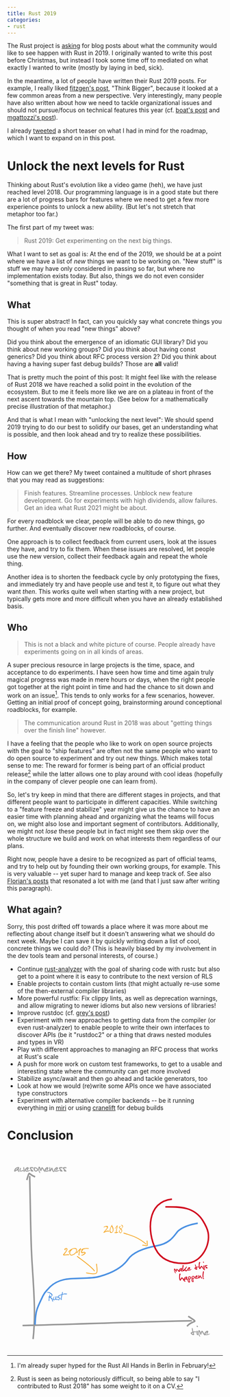 ```yaml
---
title: Rust 2019
categories:
- rust
---
```


The Rust project is [asking] for blog posts
about what the community would like to see happen with Rust in 2019.
I originally wanted to write this post before Christmas,
but instead I took some time off
to mediated on what exactly I wanted to write
(mostly by laying in bed, sick).

In the meantime,
a lot of people have written their Rust 2019 posts.
For example, I really liked [fitzgen's post],
"Think Bigger",
because it looked at a few common areas from a new perspective.
Very interestingly,
many people have also written about
how we need to tackle organizational issues
and should not pursue/focus on technical features this year
(cf. [boat's post] and [mgattozzi's post]).

I already [tweeted] a short teaser
on what I had in mind for the roadmap,
which I want to expand on in this post.

# Unlock the next levels for Rust

Thinking about Rust's evolution like a video game (heh),
we have just reached level 2018.
Our programming language is in a good state
but there are a lot of progress bars for features
where we need to get a few more experience points
to unlock a new ability.
(But let's not stretch that metaphor too far.)

The first part of my tweet was:

> Rust 2019: Get experimenting on the next big things. 

What I want to set as goal is:
At the end of the 2019,
we should be at a point where we have
a list of _new_ things we want to be working on.
"New stuff" is
stuff we may have only considered in passing so far,
but where no implementation exists today.
But also,
things we do not even consider
"something that is great in Rust"
today.

## What

This is super abstract!
In fact,
can you quickly say what concrete things you thought of
when you read "new things" above?

Did you think about the emergence of an idiomatic GUI library?
Did you think about new working groups?
Did you think about having const generics?
Did you think about RFC process version 2?
Did you think about having a having super fast debug builds?
Those are **all** valid!

That is pretty much the point of this post:
It might feel like with the release of Rust 2018
we have reached a solid point in the evolution of the ecosystem.
But to me it feels more like we are on a plateau
in front of the next ascent towards the mountain top.
(See below for a mathematically precise illustration of that metaphor.)

And that is what I mean with "unlocking the next level":
We should spend 2019 trying to do our best to
solidify our bases,
get an understanding what is possible,
and then look ahead and try to realize these possibilities.

## How

How can we get there?
My tweet contained a multitude of short phrases
that you may read as suggestions:

> Finish features. Streamline processes. Unblock new feature development. Go for experiments with high dividends, allow failures. Get an idea what Rust 2021 might be about.

For every roadblock we clear,
people will be able to do new things,
go further.
And eventually discover new roadblocks, of course.

One approach is to collect feedback from current users,
look at the issues they have,
and try to fix them.
When these issues are resolved,
let people use the new version,
collect their feedback again and repeat the whole thing.

Another idea is to shorten the feedback cycle
by only prototyping the fixes,
and immediately try and have people use and test it,
to figure out what they want *then*.
This works quite well when starting with a new project,
but typically gets more and more difficult when you have an already established basis.

## Who

> This is not a black and white picture of course. People already have experiments going on in all kinds of areas.

A super precious resource in large projects
is the time, space, and acceptance to do experiments.
I have seen how time and time again
truly magical progress was made in mere hours or days,
when the right people got together at the right point in time
and had the chance to sit down and work on an issue[^2].
This tends to only works for a few scenarios, however.
Getting an initial proof of concept going,
brainstorming around conceptional roadblocks,
for example.

[^2]: I'm already super hyped for the Rust All Hands in Berlin in February!

> The communication around Rust in 2018 was about "getting things over the finish line" however.

I have a feeling that
the people who like to work on open source projects
with the goal to "ship features"
are often not the same people
who want to do open source to experiment
and try out new things.
Which makes total sense to me:
The reward for former is being part of an official product release[^1]
while the latter allows one to play around with cool ideas
(hopefully in the company of clever people one can learn from).

[^1]: Rust is seen as being notoriously difficult, so being able to say "I contributed to Rust 2018" has some weight to it on a CV.

So,
let's try keep in mind that there are different stages in projects,
and that different people want to participate in different capacities.
While switching to a "feature freeze and stabilize" year
might give us the chance to have an easier time with planning ahead
and organizing what the teams will focus on,
we might also lose and important segment of contributors.
Additionally,
we might not *lose* these people
but in fact might see them skip over the whole structure we build
and work on what interests them regardless of our plans.

Right now,
people have a desire to be recognized as part of official teams,
and try to help out by founding their own working groups,
for example.
This is very valuable
-- yet super hard to manage and keep track of.
See also [Florian's posts]
that resonated a lot with me
(and that I just saw after writing this paragraph).

## What again?

Sorry, this post drifted off towards a place
where it was more about me reflecting about change itself
but it doesn't answering what we should do next week.
Maybe I can save it by quickly writing down a list
of cool, concrete things we could do?
(This is heavily biased
by my involvement in the dev tools team
and personal interests,
of course.)

- Continue [rust-analyzer]
  with the goal of sharing code with rustc
  but also get to a point where it is easy to contribute to the next version of RLS
- Enable projects to contain custom lints
  (that might actually re-use some of the then-external compiler libraries)
- More powerful rustfix:
  Fix clippy lints, as well as deprecation warnings,
  and allow migrating to newer idioms but also new versions of libraries!
- Improve rustdoc (cf. [grey's post])
- Experiment with new approaches to getting data from the compiler
  (or even rust-analyzer)
  to enable people to write their own interfaces to discover APIs
  (be it "rustdoc2" or a thing that draws nested modules and types in VR)
- Play with different approaches to managing an RFC process
  that works at Rust's scale
- A push for more work on custom test frameworks,
  to get to a usable and interesting state
  where the community can get more involved
- Stabilize async/await and then go ahead and tackle generators, too
- Look at how we would (re)write some APIs once we have associated type constructors
- Experiment with alternative compiler backends --
  be it running everything in [miri] or using [cranelift] for debug builds


[asking]: https://blog.rust-lang.org/2018/12/06/call-for-rust-2019-roadmap-blogposts.html
[tweeted]: https://twitter.com/killercup/status/1072440660416962561
[fitzgen's post]: http://fitzgeraldnick.com/2018/12/11/rust-2019-think-bigger.html
[boat's post]: https://boats.gitlab.io/blog/post/rust-2019/
[mgattozzi's post]: https://mgattozzi.com/rust-in-2019-the-next-year-and-edition/
[rust-analyzer]: https://github.com/rust-analyzer/rust-analyzer
[cranelift]: https://github.com/CraneStation/cranelift
[miri]: https://github.com/solson/miri
[grey's post]: https://quietmisdreavus.net/code/2018/12/07/rust-in-the-new-age/
[Florian's posts]: https://yakshav.es/rust-2019/

# Conclusion

<svg viewBox="0 0 573 526" version="1.1" xmlns="http://www.w3.org/2000/svg" xmlns:xlink="http://www.w3.org/1999/xlink">
    <title>Rust 2019 plan</title>
    <g id="Rust-2019-plan" stroke="none" stroke-width="1" fill="none" fill-rule="evenodd">
        <g id="axis" transform="translate(18.000000, 12.000000)">
            <path d="M41.8671875,54.7382812 C43.2851563,117.71875 43.8103637,180.725652 46.1210938,243.679688 C49.098025,324.783856 59.9584896,405.330937 50.8359375,486.339844" id="Path" stroke="#979797" stroke-width="4"></path>
            <path d="M22.8007812,450.5625 C173.035168,447.018805 322.368951,440.701097 472.675781,437.980469" id="Path-2" stroke="#979797" stroke-width="4"></path>
            <path d="M34.09375,65.34375 C42.7379016,36.7196453 37.1437059,51.1709253 56.28125,56.8320312" id="Path-3" stroke="#979797" stroke-width="4"></path>
            <path d="M463.058594,425.9375 C495.559515,446.429789 475.417515,433.874554 459.878906,452.472656" id="Path-4" stroke="#979797" stroke-width="4"></path>
            <path d="M12.3242188,30.859375 L13.8007812,31.421875 C13.8789066,32.7812568 13.496098,34.5859262 12.6523438,36.8359375 L12.4414062,38.453125 C12.4726564,40.0000077 13.1601495,41.3515567 14.5039062,42.5078125 L14.6210938,43.703125 C14.0585909,43.7812504 13.597658,43.8203125 13.2382812,43.8203125 C12.2851515,43.8203125 11.1523503,42.867197 9.83984375,40.9609375 L9.46484375,39.25 L9.37109375,38.6640625 L9.18359375,38.6875 C6.16795367,41.5000141 3.89453891,42.960937 2.36328125,43.0703125 C1.45702672,42.960937 0.886719922,42.6640649 0.65234375,42.1796875 L0.48828125,41.078125 C1.50391133,34.468717 5.44918437,31.062501 12.3242188,30.859375 Z M3.55859375,39.953125 L4.66015625,39.1328125 C8.20704898,36.3671737 10.2148414,34.3515688 10.6835938,33.0859375 L10.4960938,33.0859375 C6.44919852,34.4765695 4.13672164,36.7656091 3.55859375,39.953125 Z M26.4804688,30.9765625 L27.1367188,31.9140625 L26.9023438,32.6640625 L28.8476562,41.640625 C28.8164061,42.4531291 28.3867229,43.1328098 27.5585938,43.6796875 L27.3476562,43.6796875 L25.8242188,42.625 C25.4023416,42.218748 25.1914062,41.9531256 25.1914062,41.828125 L24.9570312,41.828125 L24.6757812,41.6171875 L24.3710938,41.3828125 L23.0351562,41.828125 L20.5507812,42.3671875 L22.6132812,41.640625 L18.7460938,42.765625 L17.8789062,42.390625 L17.2226562,42.578125 C17.2226562,42.8281262 17.4414041,42.953125 17.8789062,42.953125 L17.8789062,43.3046875 L17.6679688,43.3046875 C15.7929594,42.4453082 14.8554688,41.4531306 14.8554688,40.328125 C14.5742173,40.328125 14.4335938,39.9531288 14.4335938,39.203125 C14.4648439,38.0156191 15.2538985,36.0234515 16.8007812,33.2265625 L17.0117188,33.0390625 L17.4570312,33.0390625 C18.1601598,33.3515641 18.5117188,33.8437466 18.5117188,34.515625 L18.5117188,34.703125 L18.0898438,35.265625 L18.0898438,35.453125 L18.3007812,36.765625 C17.3007763,37.2656275 16.8007812,38.01562 16.8007812,39.015625 L16.8007812,39.953125 C17.160158,40.5781281 17.7539021,40.8281256 18.5820312,40.703125 L19.5898438,40.515625 L23.0351562,39.296875 C23.7226597,38.9687484 24.2929665,39.1015595 24.7460938,39.6953125 L26.0585938,40.5625 L26.3632812,40.890625 L25.4023438,37.28125 C24.9804666,35.4999911 24.7695312,33.7109465 24.7695312,31.9140625 C25.128908,31.2890594 25.6992148,30.9765625 26.4804688,30.9765625 Z M35.9492188,31.3984375 L36.9101562,31.3984375 C37.8320359,31.3984375 38.5507787,31.8749952 39.0664062,32.828125 L39.0664062,34.046875 C39.0664062,34.7656286 38.3476634,36.1874894 36.9101562,38.3125 C36.9101562,39.2656298 36.6679712,39.7421875 36.1835938,39.7421875 L35.4570312,39.7421875 L34.0273438,38.5234375 L34.0273438,38.3125 C34.0273438,37.7656223 34.7460866,36.3437615 36.1835938,34.046875 L36.1835938,33.8359375 C33.4648302,35.7578221 32.1054688,37.5937413 32.1054688,39.34375 L32.1054688,39.53125 C32.1054688,40.2656287 32.425778,40.7421864 33.0664062,40.9609375 L34.0273438,40.9609375 C35.074224,40.9609375 38.1991927,40.2812568 43.4023438,38.921875 L43.8710938,38.921875 L43.8710938,39.34375 C41.5429571,41.3125098 38.5820492,42.5312477 34.9882812,43 L33.3007812,43 C30.5820177,42.7187486 29.2226562,41.5625102 29.2226562,39.53125 L29.2226562,38.734375 C29.2226562,36.4687387 31.0663878,34.0937624 34.7539062,31.609375 L35.9492188,31.3984375 Z M46.9179688,31.3046875 L48.9335938,31.3046875 C50.6836025,31.3046875 51.5585938,32.1874912 51.5585938,33.953125 L50.7617188,34.1875 L48.5351562,33.7421875 L48.3242188,33.953125 L48.1367188,33.953125 L47.9257812,33.7421875 L47.7148438,33.7421875 L47.1289062,33.953125 L46.9179688,33.7421875 L46.9179688,33.953125 L46.7070312,33.7421875 L46.5195312,33.7421875 L44.9023438,34.609375 C44.9648441,35.1562527 46.7148266,36.8515483 50.1523438,39.6953125 C50.9492227,40.6640673 51.3476562,41.4765592 51.3476562,42.1328125 L50.3398438,43 C46.1679479,43 44.0820312,42.0468845 44.0820312,40.140625 L44.0820312,39.90625 L45.0898438,38.59375 C42.949208,36.4374892 41.8085945,34.6718819 41.6679688,33.296875 C42.2617217,31.9687434 44.0117042,31.3046875 46.9179688,31.3046875 Z M46.6835938,39.765625 L46.9414062,40.1171875 L47.3164062,40.3046875 L47.9023438,40.5625 L46.6367188,39.5546875 L46.6835938,39.765625 Z M56.1523438,31.4921875 C61.6367462,32.8046941 64.3789062,35.4452927 64.3789062,39.4140625 C62.0507696,41.8046995 60.0351648,43 58.3320312,43 C56.0507698,43 54.2773501,41.5468895 53.0117188,38.640625 C52.5742166,38.640625 52.2539073,37.4531369 52.0507812,35.078125 C52.0507812,32.687488 53.4179551,31.4921875 56.1523438,31.4921875 Z M56.7148438,34.1640625 C55.5429629,34.070312 54.9570312,34.4374959 54.9570312,35.265625 L56.0117188,38.4765625 L54.8867188,36.6015625 C55.8398485,38.9921995 56.9179627,40.4140602 58.1210938,40.8671875 C60.4648555,39.9296828 61.6367188,39.0234419 61.6367188,38.1484375 C61.3554673,36.1328024 59.7148588,34.8046907 56.7148438,34.1640625 Z M66.4414062,29.6875 C68.5507918,29.6875 70.1523383,31.9140402 71.2460938,36.3671875 L71.6679688,36.3671875 C72.4492227,33.070296 73.5585866,31.421875 74.9960938,31.421875 C76.4336009,31.7187515 78.175771,34.1093526 80.2226562,38.59375 C80.7226587,39.390629 81.7617109,40.4609308 83.3398438,41.8046875 L83.3398438,42.0390625 C83.3398438,42.9140669 83.0585966,43.4843737 82.4960938,43.75 C81.4179634,43.75 79.7539175,42.1172038 77.5039062,38.8515625 C76.6289019,36.7265519 75.8632845,35.4062526 75.2070312,34.890625 C74.7070288,35.3281272 73.7382884,37.6327916 72.3007812,41.8046875 L72.0898438,42.0390625 L71.4570312,42.0390625 C70.613277,41.7578111 69.4257889,38.9609641 67.8945312,33.6484375 L67.7070312,33.4140625 L67.4960938,33.4140625 L67.0742188,35.3828125 L67.0742188,36.3671875 C67.0742188,39.1640765 67.9726473,42.4452937 69.7695312,46.2109375 L69.7695312,46.984375 L69.3710938,46.984375 C67.011707,46.1562459 65.4804723,42.3672213 64.7773438,35.6171875 L64.7773438,34.6328125 C64.7773438,32.2734257 65.3320257,30.6250047 66.4414062,29.6875 Z M94.0314519,39.3445015 C94.020367,39.1707571 94.0111851,38.9908191 94.0039062,38.8046875 L94.0039062,31.796875 L94.6132812,31.09375 L95.4101562,31.09375 C96.2226603,31.7656284 96.6289062,32.4687463 96.6289062,33.203125 L96.4179688,34.140625 L96.6289062,38.3359375 L96.8398438,38.3359375 C98.4179766,34.6015438 99.832025,32.734375 101.082031,32.734375 C102.066411,32.734375 103.003902,34.9140407 103.894531,39.2734375 C104.519534,40.6796945 105.261714,41.3828125 106.121094,41.3828125 L106.941406,41.1484375 L107.738281,41.8515625 L107.738281,42.7890625 C107.738281,43.3203152 106.996101,43.7031238 105.511719,43.9375 L104.714844,43.9375 C103.746089,43.4374975 102.871098,42.5078193 102.089844,41.1484375 C101.621091,40.257808 101.144534,38.7031361 100.660156,36.484375 C100.45703,36.484375 99.9882849,37.335929 99.2539062,39.0390625 C97.6445232,41.6797007 96.4335978,43 95.6210938,43 C94.9090949,43 94.429206,42.2446129 94.1814208,40.7338221 C92.217486,41.8983836 89.9083264,42.6537713 87.2539062,43 L85.5664062,43 C82.8476427,42.7187486 81.4882812,41.5625102 81.4882812,39.53125 L81.4882812,38.734375 C81.4882812,36.4687387 83.3320128,34.0937624 87.0195312,31.609375 L88.2148438,31.3984375 L89.1757812,31.3984375 C90.0976609,31.3984375 90.8164037,31.8749952 91.3320312,32.828125 L91.3320312,34.046875 C91.3320312,34.7656286 90.6132884,36.1874894 89.1757812,38.3125 C89.1757812,39.2656298 88.9335962,39.7421875 88.4492188,39.7421875 L87.7226562,39.7421875 L86.2929688,38.5234375 L86.2929688,38.3125 C86.2929688,37.7656223 87.0117116,36.3437615 88.4492188,34.046875 L88.4492188,33.8359375 C85.7304552,35.7578221 84.3710938,37.5937413 84.3710938,39.34375 L84.3710938,39.53125 C84.3710938,40.2656287 84.691403,40.7421864 85.3320312,40.9609375 L86.2929688,40.9609375 C87.225066,40.9609375 89.8045383,40.4221303 94.0314519,39.3445015 Z M113.738281,31.3984375 L114.699219,31.3984375 C115.621098,31.3984375 116.339841,31.8749952 116.855469,32.828125 L116.855469,34.046875 C116.855469,34.7656286 116.136726,36.1874894 114.699219,38.3125 C114.699219,39.2656298 114.457034,39.7421875 113.972656,39.7421875 L113.246094,39.7421875 L111.816406,38.5234375 L111.816406,38.3125 C111.816406,37.7656223 112.535149,36.3437615 113.972656,34.046875 L113.972656,33.8359375 C111.253893,35.7578221 109.894531,37.5937413 109.894531,39.34375 L109.894531,39.53125 C109.894531,40.2656287 110.214841,40.7421864 110.855469,40.9609375 L111.816406,40.9609375 C112.863286,40.9609375 115.988255,40.2812568 121.191406,38.921875 L121.660156,38.921875 L121.660156,39.34375 C119.33202,41.3125098 116.371112,42.5312477 112.777344,43 L111.089844,43 C108.37108,42.7187486 107.011719,41.5625102 107.011719,39.53125 L107.011719,38.734375 C107.011719,36.4687387 108.85545,34.0937624 112.542969,31.609375 L113.738281,31.3984375 Z M124.707031,31.3046875 L126.722656,31.3046875 C128.472665,31.3046875 129.347656,32.1874912 129.347656,33.953125 L128.550781,34.1875 L126.324219,33.7421875 L126.113281,33.953125 L125.925781,33.953125 L125.714844,33.7421875 L125.503906,33.7421875 L124.917969,33.953125 L124.707031,33.7421875 L124.707031,33.953125 L124.496094,33.7421875 L124.308594,33.7421875 L122.691406,34.609375 C122.753907,35.1562527 124.503889,36.8515483 127.941406,39.6953125 C128.738285,40.6640673 129.136719,41.4765592 129.136719,42.1328125 L128.128906,43 C123.95701,43 121.871094,42.0468845 121.871094,40.140625 L121.871094,39.90625 L122.878906,38.59375 C120.738271,36.4374892 119.597657,34.6718819 119.457031,33.296875 C120.050784,31.9687434 121.800767,31.3046875 124.707031,31.3046875 Z M124.472656,39.765625 L124.730469,40.1171875 L125.105469,40.3046875 L125.691406,40.5625 L124.425781,39.5546875 L124.472656,39.765625 Z M135.019531,31.3046875 L137.035156,31.3046875 C138.785165,31.3046875 139.660156,32.1874912 139.660156,33.953125 L138.863281,34.1875 L136.636719,33.7421875 L136.425781,33.953125 L136.238281,33.953125 L136.027344,33.7421875 L135.816406,33.7421875 L135.230469,33.953125 L135.019531,33.7421875 L135.019531,33.953125 L134.808594,33.7421875 L134.621094,33.7421875 L133.003906,34.609375 C133.066407,35.1562527 134.816389,36.8515483 138.253906,39.6953125 C139.050785,40.6640673 139.449219,41.4765592 139.449219,42.1328125 L138.441406,43 C134.26951,43 132.183594,42.0468845 132.183594,40.140625 L132.183594,39.90625 L133.191406,38.59375 C131.050771,36.4374892 129.910157,34.6718819 129.769531,33.296875 C130.363284,31.9687434 132.113267,31.3046875 135.019531,31.3046875 Z M134.785156,39.765625 L135.042969,40.1171875 L135.417969,40.3046875 L136.003906,40.5625 L134.738281,39.5546875 L134.785156,39.765625 Z" id="awesomeness-copy" fill="#9B9B9B"></path>
            <path d="M473.21875,457.039062 L474.109375,457.039062 C474.671878,457.039062 475.374996,459.828097 476.21875,465.40625 L476.570312,466.390625 L479.382812,466.132812 C483.382833,466.132812 485.382812,466.624995 485.382812,467.609375 L485.03125,468.101562 L484.84375,467.867188 L483.976562,468.359375 L483.789062,468.101562 L483.625,468.101562 L482.921875,468.359375 L482.921875,468.101562 L482.734375,468.359375 L482.21875,468.359375 L482.21875,468.101562 L477.273438,468.59375 C478.335943,471.484389 478.867188,473.460932 478.867188,474.523438 C478.38281,475.351567 477.789066,475.843749 477.085938,476 C475.304679,476 473.132825,474.851574 470.570312,472.554688 C469.945309,471.726558 469.59375,471.070315 469.515625,470.585938 C469.515625,469.367181 471.101547,468.132819 474.273438,466.882812 L474.273438,466.390625 C473.335933,462.828107 472.867188,460.281258 472.867188,458.75 L472.867188,457.53125 L473.21875,457.039062 Z M472.679688,471.3125 L472.679688,471.570312 C474.148445,472.554692 475.210934,473.046875 475.867188,473.046875 L476.21875,473.046875 C475.624997,470.578113 475.156252,469.34375 474.8125,469.34375 L474.460938,469.34375 L473.382812,469.835938 C473.382812,470.33594 473.14844,470.828123 472.679688,471.3125 Z M486.085938,451.132812 L486.929688,451.132812 C488.210944,451.132812 488.851562,451.796868 488.851562,453.125 L488.851562,453.96875 C488.664062,454.531253 488.10938,454.8125 487.1875,454.8125 C486.593747,454.8125 485.953128,454.156257 485.265625,452.84375 C485.453126,451.703119 485.726561,451.132812 486.085938,451.132812 Z M486.0625,464.375 L487.257812,464.375 C487.632814,464.484376 488.023435,465.148431 488.429688,466.367188 L488.195312,470.328125 C488.195312,471.640632 488.67187,473.062492 489.625,474.59375 L489.625,475.15625 L488.921875,476 L488.195312,476 C486.304678,476 485.359375,474.109394 485.359375,470.328125 L485.359375,468.054688 C485.359375,465.60155 485.593748,464.375 486.0625,464.375 Z M506.453244,473.155152 C506.421915,472.957268 506.40625,472.749301 506.40625,472.53125 L506.40625,471.734375 C506.40625,469.468739 508.249982,467.093762 511.9375,464.609375 L513.132812,464.398438 L514.09375,464.398438 C515.01563,464.398438 515.734372,464.874995 516.25,465.828125 L516.25,467.046875 C516.25,467.765629 515.531257,469.187489 514.09375,471.3125 C514.09375,472.26563 513.851565,472.742188 513.367188,472.742188 L512.640625,472.742188 L511.210938,471.523438 L511.210938,471.3125 C511.210938,470.765622 511.92968,469.343761 513.367188,467.046875 L513.367188,466.835938 C510.648424,468.757822 509.289062,470.593741 509.289062,472.34375 L509.289062,472.53125 C509.289062,473.265629 509.609372,473.742186 510.25,473.960938 L511.210938,473.960938 C512.257818,473.960938 515.382786,473.281257 520.585938,471.921875 L521.054688,471.921875 L521.054688,472.34375 C518.726551,474.31251 515.765643,475.531248 512.171875,476 L510.484375,476 C509.58685,475.907153 508.837474,475.718948 508.236245,475.435386 C508.160691,476.088641 507.886632,476.526842 507.414062,476.75 C506.335932,476.75 504.671886,475.117204 502.421875,471.851562 C501.546871,469.726552 500.781253,468.406253 500.125,467.890625 C499.624998,468.328127 498.656257,470.632792 497.21875,474.804688 L497.007812,475.039062 L496.375,475.039062 C495.531246,474.757811 494.343758,471.960964 492.8125,466.648438 L492.625,466.414062 L492.414062,466.414062 L491.992188,468.382812 L491.992188,469.367188 C491.992188,472.164076 492.890616,475.445294 494.6875,479.210938 L494.6875,479.984375 L494.289062,479.984375 C491.929676,479.156246 490.398441,475.367221 489.695312,468.617188 L489.695312,467.632812 C489.695312,465.273426 490.249994,463.625005 491.359375,462.6875 C493.468761,462.6875 495.070307,464.91404 496.164062,469.367188 L496.585938,469.367188 C497.367191,466.070296 498.476555,464.421875 499.914062,464.421875 C501.35157,464.718751 503.09374,467.109353 505.140625,471.59375 C505.415386,472.03165 505.852924,472.552115 506.453244,473.155152 Z" id="time-copy" fill="#9B9B9B"></path>
        </g>
        <path d="M73.9960938,460.25 C74.6953557,446.603233 74.7966088,433.534899 79.15625,420.15625 C83.1705988,407.837217 89.3976542,396.351214 94.7304687,384.542969 C99.5105476,373.958625 103.119191,372.106976 110.847656,363.378906 C145.112441,324.682292 202.208875,344.669643 245.601562,332.621094 C278.286038,323.54582 306.261719,308.617188 321.03125,287.449219 C335.800781,266.28125 370.467478,256.232568 397.820312,251.289062 C438.324219,243.96875 445.866506,218.94565 455.582031,211.019531 C470.061815,199.206635 489.100233,194.448654 506.492188,191.453125" id="graph" stroke="#4A90E2" stroke-width="4"></path>
        <g id="2015" transform="translate(148.000000, 244.000000)">
            <path d="M37.796875,35.1132812 C45.1994791,41.2876354 75.268897,61.1368182 84.484375,74.7070312" id="Path-8" stroke="#F5A623" stroke-width="2"></path>
            <path d="M61.8203125,79.0507812 C92.3200755,83.7034902 93.2578514,85.471332 89.2460938,55.0039062" id="Path-9" stroke="#F5A623" stroke-width="2"></path>
            <path d="M8.79785156,13.6464844 L10.1513672,13.6464844 C11.4052797,14.3027377 12.0322266,15.2578062 12.0322266,16.5117188 C12.0322266,19.0195438 9.01467861,23.7714494 2.97949219,30.7675781 L3.10253906,30.9082031 L3.24316406,30.9082031 C8.55178436,30.3574191 11.9794845,30.0820312 13.5263672,30.0820312 L14.3349609,30.0820312 L14.8798828,29.9589844 C16.0517637,30.3222674 16.6376953,30.7265603 16.6376953,31.171875 C16.5205072,31.5937521 16.2509787,31.9570297 15.8291016,32.2617188 L13.2626953,31.9804688 C12.0439392,31.9804688 8.7510034,32.2968718 3.38378906,32.9296875 C1.48534207,32.9296875 0.536132812,32.2968813 0.536132812,31.03125 C0.536132812,30.7382798 2.92673391,27.7500284 7.70800781,22.0664062 C9.23145293,19.6054564 10.0458979,17.7539125 10.1513672,16.5117188 L10.1513672,16.1074219 C10.0458979,15.7441388 9.59473055,15.5625 8.79785156,15.5625 C7.29784406,15.9843771 6.39550934,16.4355445 6.09082031,16.9160156 L6.09082031,17.1796875 C6.8876993,17.9062536 7.37988188,18.2695312 7.56738281,18.2695312 L7.56738281,18.5507812 L6.75878906,19.078125 L6.61816406,19.078125 C5.83300389,19.078125 4.93066916,18.5390679 3.91113281,17.4609375 L3.91113281,16.1074219 C5.48145316,14.4667887 7.11034312,13.6464844 8.79785156,13.6464844 Z M31.7197266,13.6464844 L32.6689453,13.6464844 L32.7919922,13.8046875 L32.9326172,13.6464844 L33.0732422,13.6464844 C34.5263745,13.8457041 35.7451123,14.4374951 36.7294922,15.421875 L37.5380859,17.671875 C37.5380859,22.628931 35.2353746,26.8242016 30.6298828,30.2578125 L25.3564453,32.6835938 L25.3564453,32.5078125 C24.9697246,32.7304699 23.9326256,32.8945307 22.2451172,33 C20.8154225,33 19.4150459,32.0859466 18.0439453,30.2578125 C17.5048801,29.0039 17.2353516,27.8730519 17.2353516,26.8652344 C17.4228525,24.6035043 18.2372975,22.2421998 19.6787109,19.78125 C18.4716737,20.4257845 17.6103541,21.3398378 17.0947266,22.5234375 L16.7080078,23.3144531 L16.5673828,23.15625 L16.3037109,23.15625 L16.3037109,23.3144531 L16.5673828,23.3144531 C16.4150383,24.7207102 16.186525,25.4238281 15.8818359,25.4238281 L15.2138672,24.7734375 L15.3544922,24.6152344 L14.9326172,23.8066406 L14.9326172,22.9980469 C16.5615316,19.5292795 20.123996,16.7871195 25.6201172,14.7714844 C28.3037244,14.0214806 30.3369071,13.6464844 31.7197266,13.6464844 Z M27.3779297,16.0722656 L26.7099609,15.8964844 L25.9013672,16.0722656 L26.0244141,16.2304688 L26.0244141,16.546875 L25.6201172,16.546875 L25.6201172,16.2304688 L25.4970703,16.2304688 C24.9931615,16.7695339 24.4951196,17.0390625 24.0029297,17.0390625 L24.1435547,18.1640625 C24.1435547,18.6562525 23.557623,19.1367164 22.3857422,19.6054688 C20.2177626,22.1484502 19.1337891,24.5683479 19.1337891,26.8652344 C19.1337891,29.4316535 20.3935421,30.8847639 22.9130859,31.2246094 C24.8584082,31.2246094 27.6591614,29.9882936 31.3154297,27.515625 C32.6513739,26.3906194 33.8232371,24.8847751 34.8310547,22.9980469 C35.6396525,21.0644435 36.0439453,19.4531314 36.0439453,18.1640625 C36.0439453,16.6406174 34.5556789,15.726564 31.5791016,15.421875 L31.0341797,15.5800781 L30.9111328,15.5800781 L30.6298828,15.2636719 L29.9619141,15.5800781 L29.8212891,15.421875 L29.8212891,15.2636719 C28.1923747,15.3925788 27.3779297,15.6621073 27.3779297,16.0722656 Z M46.9599609,13.4882812 C47.7216835,13.746095 48.1025391,14.3261674 48.1025391,15.2285156 L48.1025391,15.3515625 C46.1220604,19.3242386 44.633794,24.0937222 43.6376953,29.6601562 L43.6376953,29.7832031 C43.8955091,30.3808624 44.0244141,31.1425735 44.0244141,32.0683594 C44.0244141,32.6191434 43.6845737,32.9296871 43.0048828,33 L42.4951172,33 C42.0029272,33 41.7041021,32.2851634 41.5986328,30.8554688 C41.5986328,28.6406139 42.6591691,24.457062 44.7802734,18.3046875 C40.7138469,22.6289279 38.3349644,25.4355404 37.6435547,26.7246094 L36.7470703,27.1113281 C36.1494111,26.8535143 35.8505859,26.4550808 35.8505859,25.9160156 L35.8505859,25.5117188 C41.112331,19.4999699 44.815419,15.4921975 46.9599609,13.4882812 Z M62.2705078,13.4882812 L64.6787109,13.4882812 C67.5966943,13.7226574 69.0556641,14.0273419 69.0556641,14.4023438 L69.0556641,14.5605469 C69.0556641,14.8652359 68.2998122,15.1699204 66.7880859,15.4746094 L64.3798828,15.3339844 C60.6298641,15.3339844 57.3076317,15.8964787 54.4130859,17.0214844 C52.7490151,18.392585 51.5419959,20.6425625 50.7919922,23.7714844 L50.7919922,24.703125 L56.0830078,23.4726562 L57.2783203,23.4726562 C58.825203,23.4726562 59.9326138,24.4453028 60.6005859,26.390625 L60.6005859,26.5488281 C59.7216753,28.7285265 57.3076369,30.7265534 53.3583984,32.5429688 C52.8427709,32.8476578 52.3388696,33 51.8466797,33 L50.4931641,33 C48.782218,32.7773426 47.9267578,32.2617228 47.9267578,31.453125 L48.0849609,31.3125 L49.7373047,31.6113281 L50.1943359,31.453125 L50.1943359,31.6113281 C52.0810641,31.3535143 54.541977,29.8711073 57.5771484,27.1640625 L58.0341797,26.390625 L58.0341797,26.2324219 C58.0341797,25.9042952 57.5302785,25.6464853 56.5224609,25.4589844 L50.9501953,26.8476562 L50.0361328,26.8476562 C49.0283153,26.191403 48.5244141,25.2187564 48.5244141,23.9296875 C48.5244141,22.7460878 49.0810491,21.1054792 50.1943359,19.0078125 C49.2919877,19.0078125 48.8408203,18.4453181 48.8408203,17.3203125 C49.2978538,16.6992156 51.207991,15.6738353 54.5712891,14.2441406 L62.2705078,13.4882812 Z" id="2015-copy" fill="#F5A623"></path>
        </g>
        <g id="2018" transform="translate(255.000000, 195.000000)">
            <path d="M114.917969,52.4726562 C94.5972356,35.456009 80.3766596,30.6401372 54.1484375,22.5664062" id="Path-10" stroke="#F5A623" stroke-width="2"></path>
            <path d="M116.726563,42.765625 C117.416418,60.1374344 121.5619,56.069836 104.105469,54.7773438" id="Path-11" stroke="#F5A623" stroke-width="2"></path>
            <path d="M10.1875,3.8125 C10.9687539,3.89843793 11.5273421,4.05468637 11.8632812,4.28125 C12.4492217,4.93750328 12.7421875,5.40624859 12.7421875,5.6875 L12.7421875,6.02734375 C12.7421875,7.85547789 12.2734422,9.42186848 11.3359375,10.7265625 C11.3359375,11.0000014 9.61329848,13.0351373 6.16796875,16.8320312 C6.16796875,16.9257817 5.62891164,17.5742127 4.55078125,18.7773438 L4.62109375,18.7773438 C8.04298586,17.027335 10.74999,16.1523438 12.7421875,16.1523438 L13.609375,16.1523438 C14.6640678,16.1523438 15.4257789,16.5585897 15.8945312,17.3710938 L15.8945312,17.5 C15.8945312,18.4375047 15.6718772,18.90625 15.2265625,18.90625 L15.015625,18.7773438 L14.3476562,18.7773438 L13.9492188,18.8359375 L11.9335938,18.5078125 C10.5273367,18.5078125 8.91797781,18.8632777 7.10546875,19.5742188 C6.55077848,19.7460946 4.82813945,20.5546803 1.9375,22 L1.33984375,22.1289062 L1,22.1289062 C0.820311602,22.0507809 0.73046875,21.8945324 0.73046875,21.6601562 C0.73046875,21.0585907 2.07420531,19.2695461 4.76171875,16.2929688 C5.16797078,15.7148409 6.41795828,14.2812614 8.51171875,11.9921875 C9.7226623,10.7109311 10.328125,9.25782063 10.328125,7.6328125 L10.328125,7.50390625 C10.0078109,6.51952633 9.44922273,6.02734375 8.65234375,6.02734375 L6.765625,6.02734375 C6.11718426,6.02734375 4.53126262,6.58593191 2.0078125,7.703125 L1.59765625,7.7734375 L1.5390625,7.7734375 L1.26953125,7.50390625 L1.26953125,7.43359375 C1.26953125,6.58983953 2.51951875,5.76172281 5.01953125,4.94921875 C6.48828859,4.19140246 8.21092762,3.8125 10.1875,3.8125 Z M24.2617188,0.7421875 L24.4140625,0.7421875 C24.5156255,0.773437656 24.5664062,0.874999141 24.5664062,1.046875 C24.5664062,1.25781355 24.0976609,1.95702531 23.1601562,3.14453125 L23.1601562,3.203125 C24.0273481,3.49218895 24.4609375,3.75781129 24.4609375,4 C25.6875061,5.75000875 26.3906241,7.15624469 26.5703125,8.21875 C27.2109407,10.0703218 27.53125,11.6757745 27.53125,13.0351562 L27.4726562,13.4804688 L27.4726562,14.5351562 C27.4726562,16.6211042 26.7382886,18.6132718 25.2695312,20.5117188 C23.7773363,21.7460999 22.4726618,22.3632812 21.3554688,22.3632812 C20.2460882,22.3632812 19.242192,21.8789111 18.34375,20.9101562 C17.6093713,19.8164008 17.2421875,18.6953182 17.2421875,17.546875 L17.2421875,17.2421875 C17.2421875,15.0859267 17.695308,12.8281368 18.6015625,10.46875 C19.1953155,8.65624094 19.9609328,6.80079074 20.8984375,4.90234375 C22.4062575,2.12889238 23.5273401,0.7421875 24.2617188,0.7421875 Z M22.1640625,5.1015625 C21.1953077,7.07813488 20.2421922,9.78904527 19.3046875,13.234375 C19.1328116,14.0703167 19.046875,15.0742129 19.046875,16.2460938 C19.046875,17.7382887 19.6171818,18.9921824 20.7578125,20.0078125 C21.5781291,20.3750018 22.1796856,20.5585938 22.5625,20.5585938 C23.1796906,20.4726558 23.7460912,20.2382832 24.2617188,19.8554688 C25.2304736,18.8632763 25.7148438,16.9922013 25.7148438,14.2421875 C25.7148438,12.8046803 25.2304736,10.7304823 24.2617188,8.01953125 C23.1914009,6.07420902 22.4921891,5.1015625 22.1640625,5.1015625 Z M37.9492188,2.23046875 C38.1445322,2.23046875 38.2617186,2.52343457 38.3007812,3.109375 C38.0429675,5.89845145 37.7812513,7.69921469 37.515625,8.51171875 C36.3671818,13.4179933 35.7929688,17.0624881 35.7929688,19.4453125 L35.7929688,20.4765625 L39.2265625,19.984375 L39.4726562,19.984375 C39.7695327,19.984375 39.9179688,20.1796855 39.9179688,20.5703125 C39.9179688,21.0859401 39.5742222,21.5273419 38.8867188,21.8945312 L38.6875,21.953125 C38.6328122,21.8203118 38.5195321,21.7539062 38.3476562,21.7539062 L38.1484375,21.7539062 C36.4843667,21.9882824 35.6523438,22.1328122 35.6523438,22.1875 C35.6523438,22.7109401 35.2109419,23.1874979 34.328125,23.6171875 L34.1289062,23.6171875 C33.9648429,23.5703123 33.8828125,23.4531259 33.8828125,23.265625 L34.0351562,22.3398438 L33.9765625,22.3398438 L32.40625,22.3867188 L30.4023438,22.3398438 C30.0742171,22.3242187 29.9101562,22.2109386 29.9101562,22 C29.9101562,21.5312477 30.3203084,21.074221 31.140625,20.6289062 L31.3867188,20.5703125 L33.9765625,20.6289062 L34.0351562,20.5703125 L34.0351562,20.4296875 C34.0351562,17.8593621 34.7538991,13.5117494 36.1914062,7.38671875 L36.4375,5.125 C35.0390555,6.85157113 33.6171947,8.82811387 32.171875,11.0546875 C31.8203107,11.3828141 31.5078139,11.546875 31.234375,11.546875 L31.1875,11.546875 L31.0351562,11.40625 L31.0351562,11.3007812 C31.0351562,10.8710916 32.6367027,8.45314703 35.8398438,4.046875 C36.6601604,2.83593145 37.3632783,2.23046875 37.9492188,2.23046875 Z M48.9179688,1.10546875 L49.0820312,1.10546875 C50.5976638,1.10546875 51.7890582,2.14842707 52.65625,4.234375 L52.7382812,5.125 C52.7382812,6.14844262 52.4023471,7.09765188 51.7304688,7.97265625 C51.5507804,8.38672082 50.414073,9.59374 48.3203125,11.59375 C49.4453181,12.7578183 50.0078125,13.6289034 50.0078125,14.2070312 C50.1953134,15.0507855 50.2890625,15.8671836 50.2890625,16.65625 C50.2890625,18.1250073 49.7539116,19.8124905 48.6835938,21.71875 C47.9257775,22.515629 47.2031284,22.9140625 46.515625,22.9140625 C45.0312426,22.9140625 43.6914122,22.0195402 42.4960938,20.2304688 C42.253905,19.4726525 42.1328125,18.8984395 42.1328125,18.5078125 C42.1328125,17.4843699 42.5898392,16.3593811 43.5039062,15.1328125 C44.050784,14.3828088 44.9453063,13.4179746 46.1875,12.2382812 C45.8437483,11.9335922 44.949226,11.2617239 43.5039062,10.2226562 C42.7070273,9.42577727 42.2500006,8.67578477 42.1328125,7.97265625 L42.1328125,7.29296875 C42.1328125,6.06640012 42.7226504,5.12890949 43.9023438,4.48046875 L44.6992188,4.3984375 C46.4179773,4.49218797 47.2773438,4.62499914 47.2773438,4.796875 L47.2773438,4.84375 C47.2773438,5.23437695 46.9687531,5.57031109 46.3515625,5.8515625 C45.4531205,5.74218695 44.7968771,5.6875 44.3828125,5.6875 L43.7382812,5.6875 C43.6601559,5.6875 43.6054689,5.87499813 43.5742188,6.25 L43.5742188,6.84765625 C43.7148445,7.67578539 44.3046823,8.50780832 45.34375,9.34375 C45.9921907,9.74218949 46.7578081,10.2773404 47.640625,10.9492188 C49.3828212,9.42577363 50.453123,8.32812836 50.8515625,7.65625 C51.148439,7.17187258 51.296875,6.6093782 51.296875,5.96875 C51.296875,4.89843215 50.4648521,3.66406949 48.8007812,2.265625 C48.7070308,2.265625 48.5468761,2.13281383 48.3203125,1.8671875 C47.7343721,1.8671875 47.2382833,1.94921793 46.8320312,2.11328125 L46.796875,2.06640625 L46.796875,1.984375 C46.796875,1.89062453 47.3437445,1.63672082 48.4375,1.22265625 L48.9179688,1.10546875 Z M46.8789062,12.8007812 C45.222648,14.3789141 44.3085946,15.394529 44.1367188,15.8476562 C43.792967,16.394534 43.6210938,16.9453097 43.6210938,17.5 L43.6210938,17.8164062 C43.7851571,18.7539109 43.9335931,19.2226562 44.0664062,19.2226562 C45.1054739,20.7226638 46.2539,21.4726562 47.5117188,21.4726562 C47.7226573,21.4726562 47.9374989,21.1250035 48.15625,20.4296875 C48.6171898,19.3593696 48.8476562,18.3671921 48.8476562,17.453125 C48.8476562,16.2656191 48.6445333,15.2500042 48.2382812,14.40625 C48.0351552,14.0546857 47.5820348,13.5195348 46.8789062,12.8007812 Z" id="2018-copy" fill="#F5A623"></path>
        </g>
        <path d="M437.871094,127.761719 C370.834868,134.556736 371.525007,215.060556 394.542969,260.171875 C411.034527,292.492544 444.160195,299.557404 477.714844,297.542969 C515.197707,295.292706 540.541534,251.196323 533.957031,216.347656 C531.835118,205.117371 526.041759,194.735582 520.023437,185.019531 C496.766828,147.473778 458.467911,148.180775 420.308594,148.375" id="Path-5" stroke="#D0021B" stroke-width="4"></path>
        <path d="M455.597573,317.337489 C456.234517,313.32958 458.810105,310.980573 463.324391,310.290408 L464.474972,310.574177 C464.657379,311.578973 464.537363,312.957376 464.11492,314.709427 L464.10571,315.932557 C464.270362,317.081215 464.905672,318.024483 466.011662,318.762389 L466.208151,319.64148 C465.79656,319.751051 465.457007,319.822259 465.189484,319.855107 C464.479965,319.942225 463.54958,319.336257 462.398301,318.037185 L461.962765,316.797822 L461.83942,316.370214 L461.701986,316.404798 C460.255184,318.129268 459.035636,319.284796 458.043323,319.871399 C458.008267,320.267812 457.846718,320.556985 457.558674,320.738922 C457.180347,320.785375 456.671937,320.573636 456.03344,320.103702 C455.914929,320.04275 455.81679,319.966905 455.739023,319.876168 C455.080544,319.34441 454.299109,318.568613 453.394715,317.548774 C452.549123,316.046873 451.858512,315.134008 451.322861,314.810153 C450.990643,315.181535 450.480154,316.985694 449.79138,320.222685 L449.655778,320.416436 L449.184707,320.474276 C448.530901,320.342031 447.391286,318.36857 445.765827,314.553834 L445.604828,314.396501 L445.447804,314.415781 L445.313704,315.919898 L445.403678,316.652676 C445.659319,318.734707 446.628028,321.095158 448.309833,323.734101 L448.380527,324.309855 L448.083926,324.346273 C446.251883,323.945459 444.765693,321.26483 443.625311,316.304308 L443.535337,315.571529 C443.319684,313.815179 443.581926,312.53738 444.32207,311.738093 C445.892316,311.54529 447.288033,313.056364 448.509262,316.271358 L448.82331,316.232798 C449.10354,313.707152 449.778692,312.378653 450.848787,312.247262 C451.946016,312.336869 453.46141,313.957218 455.395014,317.108357 C455.454832,317.181947 455.522352,317.258325 455.597573,317.337489 Z M457.630362,317.861078 L458.375398,317.149745 C460.762954,314.766783 462.073344,313.082832 462.306606,312.097839 L462.167029,312.114976 C459.281588,313.520071 457.769381,315.435419 457.630362,317.861078 Z M479.09409,314.242348 C478.922201,312.570268 480.079928,310.654303 482.567306,308.494399 L483.437828,308.228121 L484.153159,308.14029 C484.839415,308.056028 485.418012,308.345087 485.888968,309.007477 L486.000365,309.914726 C486.06606,310.449773 485.660982,311.573915 484.785118,313.287184 C484.872236,313.996703 484.735509,314.373593 484.374934,314.417867 L483.834074,314.484276 L482.658405,313.707703 L482.639125,313.550679 C482.589139,313.143578 482.994217,312.019437 483.854371,310.178221 L483.835091,310.021197 C481.986881,311.700367 481.142766,313.191291 481.302721,314.494015 L481.319859,314.633591 C481.386982,315.18027 481.668982,315.505747 482.165866,315.610033 L482.881197,315.522201 C483.660505,315.426514 485.924637,314.634925 489.673663,313.14741 L490.022605,313.104565 L490.061165,313.418613 C488.508026,315.096973 486.415293,316.274846 483.782903,316.952267 L482.526711,317.106508 C480.989177,317.135866 479.976117,316.728749 479.487518,315.885149 C479.003626,316.978624 478.113018,317.843808 476.815679,318.48072 L475.949442,318.781892 C474.018619,319.018967 472.56677,318.252701 471.593851,316.48307 L471.244909,316.525915 C470.108471,317.751679 469.179691,318.408824 468.45854,318.49737 C466.830136,318.697313 465.85171,317.459685 465.523232,314.78445 C465.223318,312.341843 465.544799,308.229081 466.487685,302.446038 L466.636449,302.21525 L466.81092,302.193828 C467.497176,302.109566 468.15025,302.572484 468.770162,303.582595 C468.935829,304.931844 468.645422,306.461042 467.898933,308.170233 C467.596646,311.477836 467.510486,313.660837 467.640449,314.7193 L467.93917,315.709809 L468.113641,315.688387 C469.009263,315.578418 471.658399,312.537619 476.061128,306.565897 L476.907776,306.24942 L477.331696,306.817223 C477.461659,307.875686 476.647845,309.46915 474.890228,311.597662 L473.266675,314.241008 C473.446624,315.706571 474.001848,316.382217 474.932365,316.267963 L475.630249,316.182274 C476.213404,316.110672 477.368007,315.464036 479.09409,314.242348 Z M499.235229,300.727462 L499.898219,300.646057 C500.316951,300.594643 501.095282,302.606561 502.233235,306.681871 L502.584916,307.382516 L504.655003,306.933529 C507.632656,306.56792 509.166447,306.751503 509.256422,307.484285 L509.039702,307.882807 L508.878703,307.725474 L508.278147,308.171126 L508.115006,307.996346 L507.992876,308.011341 L507.493028,308.267527 L507.469463,308.075608 L507.353451,308.284664 L506.969615,308.331794 L506.94605,308.139875 L503.309699,308.958276 C504.364848,311.012981 504.940972,312.435781 505.038087,313.226721 C504.753204,313.887461 504.356202,314.308116 503.847068,314.488698 C502.521082,314.651508 500.799365,313.995121 498.681866,312.519515 C498.140915,311.960174 497.819229,311.503794 497.716798,311.150359 C497.605402,310.243106 498.673154,309.179278 500.920087,307.958844 L500.8751,307.592455 C499.851591,305.026172 499.269865,303.173117 499.129905,302.033234 L499.018509,301.125985 L499.235229,300.727462 Z M500.138566,311.402018 L500.162131,311.593936 C501.345462,312.19247 502.181376,312.461742 502.669897,312.401759 L502.931604,312.369626 C502.263959,310.586126 501.802197,309.710098 501.546305,309.741518 L501.284598,309.773651 L500.527019,310.238583 C500.57272,310.61079 500.443237,310.998598 500.138566,311.402018 Z M511.022844,294.321288 C511.662575,294.242739 512.301058,294.731061 512.938315,295.78627 L512.996155,296.257342 C511.369959,298.109968 510.847183,301.881441 511.427813,307.571874 L511.631325,309.229349 L512.040249,309.675023 C513.983587,306.366639 515.280917,304.672484 515.932279,304.592507 C517.828207,304.359716 520.044518,306.832631 522.581279,312.011325 C523.429329,313.052458 524.608152,313.710568 526.117783,313.985675 L526.145632,314.212487 L525.089596,315.564151 L524.40916,315.647698 C522.757492,315.850497 520.470275,313.232803 517.547438,307.794536 L516.632547,307.410987 C516.225446,307.460972 515.005553,309.305009 512.972829,312.943152 L512.130465,313.294523 C510.550442,312.638435 509.548364,310.58315 509.124199,307.128607 C508.963731,301.398391 509.31164,297.164317 510.167936,294.426257 L511.022844,294.321288 Z M520.731073,293.625151 L521.359169,293.54803 C522.312949,293.430921 522.850527,293.866697 522.971921,294.855371 L523.049042,295.483466 C522.960878,295.919337 522.573674,296.179399 521.887418,296.26366 C521.445422,296.317931 520.908558,295.887971 520.276808,294.973767 C520.31213,294.107533 520.46355,293.657998 520.731073,293.625151 Z M521.923989,303.484905 L522.813791,303.375651 C523.102943,303.422795 523.454421,303.881421 523.868236,304.751542 L524.055802,307.721525 C524.175768,308.698567 524.660483,309.713456 525.509962,310.766221 L525.561376,311.184951 L525.115083,311.877314 L524.574223,311.943723 C523.166817,312.116531 522.290319,310.795548 521.944703,307.980735 L521.736907,306.288366 C521.512685,304.462227 521.575045,303.52775 521.923989,303.484905 Z M528.530013,302.620656 L530.030464,302.436424 C531.333187,302.27647 532.065229,302.853662 532.226611,304.168016 L531.654832,304.415323 L529.956655,304.287341 L529.818912,304.463645 L529.679335,304.480783 L529.503031,304.343039 L529.346007,304.362319 L528.92911,304.572899 L528.752805,304.435155 L528.772086,304.592179 L528.595782,304.454435 L528.456205,304.471573 L527.331618,305.26493 C527.428129,305.666318 528.885786,306.768361 531.704633,308.57109 C532.386383,309.219404 532.757245,309.787813 532.817227,310.276334 L532.146265,311.013993 C529.040665,311.395313 527.400772,310.876462 527.226536,309.457424 L527.205114,309.282953 L527.835374,308.213799 C526.044778,306.804316 525.034314,305.594235 524.803953,304.58352 C525.124554,303.540576 526.366562,302.886295 528.530013,302.620656 Z M529.128889,308.940482 L529.35294,309.178624 L529.649232,309.283925 L530.108974,309.422287 L529.074714,308.787743 L529.128889,308.940482 Z M469.154473,340.098208 C469.72308,335.938111 472.310955,333.505909 476.918157,332.801539 L478.068738,333.085308 C478.251145,334.090104 478.131129,335.468507 477.708686,337.220558 L477.699477,338.443688 C477.864128,339.592346 478.499438,340.535614 479.605428,341.27352 L479.801917,342.152611 C479.390326,342.262182 479.050773,342.33339 478.78325,342.366238 C478.073731,342.453356 477.143346,341.847388 475.992067,340.548316 L475.556531,339.308953 L475.433186,338.881345 L475.295752,338.91593 C473.323709,341.266444 471.773873,342.559942 470.646198,342.79646 C471.478575,343.718666 472.598423,344.307994 474.005769,344.564461 L474.033618,344.791273 L472.977583,346.142937 L472.297146,346.226485 C470.645479,346.429284 468.358261,343.811589 465.435424,338.373322 L464.520534,337.989773 C464.113433,338.039759 462.893539,339.883796 460.860815,343.521938 L460.018452,343.87331 C458.438429,343.217221 457.43635,341.161936 457.012185,337.707393 C456.851717,331.977178 457.199626,327.743103 458.055923,325.005044 L458.910831,324.900074 C459.550561,324.821525 460.189045,325.309848 460.826301,326.365057 L460.884141,326.836128 C459.257945,328.688754 458.73517,332.460227 459.315799,338.150661 L459.519311,339.808135 L459.928236,340.253809 C461.871573,336.945426 463.168904,335.251271 463.820265,335.171293 C465.381164,334.979639 467.159221,336.62193 469.154473,340.098208 Z M471.224129,340.372209 L471.969164,339.660876 C474.35672,337.277915 475.66711,335.593963 475.900372,334.60897 L475.760795,334.626108 C472.875354,336.031202 471.363147,337.94655 471.224129,340.372209 Z M484.364999,332.294515 C486.694544,332.516175 487.964268,333.481904 488.174208,335.191728 L488.210626,335.488329 C488.413425,337.139996 487.470746,338.837832 485.38256,340.581887 L485.206256,340.444143 L485.08596,340.618305 L484.632335,340.674003 L484.15974,340.430959 L484.176877,340.570535 C484.956523,343.65084 485.437741,345.935372 485.620546,347.424198 C485.653394,347.691722 485.353115,348.08279 484.719701,348.597416 C482.998245,348.808784 481.648833,348.059457 480.671422,346.349411 C480.264955,345.442967 480.014595,344.60592 479.920336,343.838244 C479.033447,336.615108 480.514986,332.767237 484.364999,332.294515 Z M480.590461,339.48782 L480.749318,339.627706 L480.877852,340.674532 L480.757555,340.848694 L480.91427,340.971133 L480.950688,341.267734 L480.830391,341.441896 L480.987106,341.564335 L481.006386,341.721359 L480.883947,341.878073 C481.698074,345.143053 482.600073,346.767877 483.589969,346.752595 L483.710265,346.578433 L483.514991,346.141946 C483.35218,344.81596 482.628354,341.805592 481.343491,337.110753 L481.758556,336.741007 L481.898133,336.723869 L482.074437,336.861613 L482.194733,336.687451 L482.351757,336.668171 C483.1784,336.861842 483.672406,337.615844 483.833788,338.930199 C483.883774,339.3373 484.001817,339.529422 484.18792,339.506571 C485.695961,337.845555 486.403556,336.637043 486.310725,335.880998 L486.182191,334.834172 C485.664709,334.177495 484.975615,333.902003 484.114887,334.007687 C482.253853,334.236193 481.125582,336.057174 480.730038,339.470683 L480.590461,339.48782 Z M494.117928,331.097006 C496.447473,331.318666 497.717197,332.284394 497.927137,333.994219 L497.963555,334.29082 C498.166354,335.942487 497.223675,337.640323 495.135489,339.384378 L494.959185,339.246634 L494.838889,339.420796 L494.385264,339.476494 L493.912669,339.233449 L493.929807,339.373026 C494.709452,342.453331 495.19067,344.737862 495.373475,346.226689 C495.406323,346.494213 495.106044,346.885281 494.47263,347.399907 C492.751174,347.611275 491.401762,346.861948 490.424351,345.151902 C490.017884,344.245458 489.767524,343.408411 489.673265,342.640734 C488.786376,335.417599 490.267915,331.569728 494.117928,331.097006 Z M490.34339,338.290311 L490.502247,338.430197 L490.630781,339.477023 L490.510484,339.651185 L490.667199,339.773624 L490.703617,340.070225 L490.58332,340.244387 L490.740035,340.366825 L490.759315,340.523849 L490.636876,340.680564 C491.451004,343.945544 492.353002,345.570368 493.342898,345.555086 L493.463195,345.380924 L493.26792,344.944437 C493.105109,343.618451 492.381283,340.608083 491.09642,335.913244 L491.511485,335.543498 L491.651062,335.52636 L491.827366,335.664104 L491.947662,335.489942 L492.104686,335.470662 C492.93133,335.664333 493.425335,336.418335 493.586717,337.73269 C493.636703,338.139791 493.754746,338.331913 493.940849,338.309062 C495.44889,336.648046 496.156485,335.439534 496.063654,334.683489 L495.93512,333.636663 C495.417638,332.979986 494.728544,332.704494 493.867816,332.810178 C492.006782,333.038684 490.878511,334.859665 490.482967,338.273173 L490.34339,338.290311 Z M508.15941,335.377232 C508.135278,335.248908 508.111996,335.115799 508.089565,334.977906 L507.449036,329.761223 L507.838394,329.182112 L508.431595,329.109276 C509.097842,329.535165 509.464522,330.021441 509.531646,330.568119 L509.460311,331.285283 L510.000795,334.389034 L510.157819,334.369754 C510.991265,331.445591 511.873233,329.926406 512.80375,329.812153 C513.536532,329.722178 514.433635,331.259054 515.495086,334.422826 C516.088879,335.41253 516.705631,335.868101 517.345361,335.789552 L517.934587,335.540103 L518.592056,335.99068 L518.677745,336.688564 C518.726303,337.084034 518.208806,337.436837 517.12524,337.746984 L516.532039,337.81982 C515.765187,337.53616 515.028861,336.924074 514.323038,335.983546 C513.892689,335.363397 513.395834,334.249643 512.83246,332.642249 C512.681251,332.660815 512.410146,333.337564 512.019137,334.672517 C511.062457,336.785334 510.28171,337.878859 509.676875,337.953123 C509.146856,338.018201 508.720578,337.499747 508.398035,336.397748 C507.042506,337.444166 505.39259,338.217546 503.44826,338.717901 L502.192068,338.872142 C500.142488,338.911276 499.024884,338.174809 498.839222,336.66272 L498.766386,336.069518 C498.559303,334.382957 499.714717,332.446481 502.232663,330.260033 L503.103185,329.993755 L503.818516,329.905923 C504.504772,329.821661 505.083369,330.110721 505.554325,330.773111 L505.665722,331.68036 C505.731417,332.215407 505.326339,333.339548 504.450475,335.052818 C504.537593,335.762337 504.400866,336.139227 504.040291,336.1835 L503.499431,336.249909 L502.323762,335.473336 L502.304482,335.316313 C502.254496,334.909212 502.659574,333.78507 503.519728,331.943855 L503.500448,331.786831 C501.652238,333.466001 500.808123,334.956925 500.968078,336.259648 L500.985216,336.399225 C501.052339,336.945904 501.334339,337.271381 501.831223,337.375667 L502.546554,337.287835 C503.240416,337.202639 505.111352,336.565777 508.15941,335.377232 Z M521.102057,318.787023 C521.648736,318.719899 522.250699,318.958864 522.907964,319.503923 L522.944382,319.800523 C521.551139,325.473568 521.096597,330.28155 521.580745,334.224615 L521.832027,334.973007 L521.158613,335.834938 L520.373493,335.931338 C519.861709,335.994177 519.443013,334.69963 519.117391,332.047658 C518.833187,329.732998 519.34414,325.384451 520.650266,319.001887 L520.78801,318.825583 L521.102057,318.787023 Z M521.270009,336.742187 C522.39826,336.603655 523.012363,336.941485 523.112334,337.755687 L523.148752,338.052288 C522.946306,338.903622 522.531039,339.367843 521.90294,339.444964 C520.63573,339.317194 519.950721,338.834584 519.847893,337.997119 C520.028299,337.254752 520.502333,336.836446 521.270009,336.742187 Z" id="make-this-happen!-copy" fill="#D0021B"></path>
        <path d="M109.068359,373.753906 C111.943374,373.753906 115.005843,375.214829 118.255859,378.136719 C118.451173,378.144531 118.966793,378.710932 119.802734,379.835938 C120.146486,380.531253 120.318359,381.289058 120.318359,382.109375 C120.029295,383.335944 119.630862,384.160154 119.123047,384.582031 C117.865228,385.675787 116.716802,386.312499 115.677734,386.492188 C114.880855,386.632813 114.482422,386.734375 114.482422,386.796875 C116.818371,387.726567 118.556635,389.050773 119.697266,390.769531 C120.251956,391.691411 120.818356,393.425769 121.396484,395.972656 C121.53711,396.81641 121.607422,397.453123 121.607422,397.882812 C121.529296,399.328132 121.388673,400.050781 121.185547,400.050781 C120.958983,399.496091 120.564456,398.925784 120.001953,398.339844 C119.705077,397.792966 119.294924,396.457042 118.771484,394.332031 C118.380857,393.027337 117.724614,391.925786 116.802734,391.027344 C115.630854,389.902338 114.291023,389.078128 112.783203,388.554688 C112.197263,391.351576 111.904297,393.277338 111.904297,394.332031 L111.904297,394.683594 L111.962891,395.046875 L112.220703,395 L112.267578,395 C112.330078,395 112.416015,395.308591 112.525391,395.925781 L112.525391,396.019531 C112.525391,396.558596 111.95899,397.058591 110.826172,397.519531 L110.673828,397.519531 C110.259764,397.519531 110.052734,396.867194 110.052734,395.5625 C110.052734,394.156243 110.447262,391.628924 111.236328,387.980469 C110.509762,387.777343 110.029298,387.675781 109.794922,387.675781 L109.431641,387.675781 L109.232422,387.464844 L109.232422,387.3125 C109.232422,386.78906 109.662105,386.292971 110.521484,385.824219 C111.310551,385.675781 111.705078,385.535157 111.705078,385.402344 L112.630859,379.941406 C112.833985,379.73828 113.005859,379.636719 113.146484,379.636719 L113.251953,379.636719 C113.423829,379.636719 113.595702,380.031246 113.767578,380.820312 L113.708984,381.183594 L113.708984,382.15625 C113.708984,383.054692 113.607423,384.070307 113.404297,385.203125 L113.451172,385.203125 C114.068362,385.203125 115.412099,384.925784 117.482422,384.371094 C118.130863,383.996092 118.455078,383.58594 118.455078,383.140625 C118.455078,382.015619 117.837897,380.914068 116.603516,379.835938 C114.087878,377.703114 111.888681,376.378909 110.005859,375.863281 C108.435539,375.417967 107.060553,375.195312 105.880859,375.195312 L105.517578,375.253906 L105.412109,375.042969 C105.412109,374.496091 106.630847,374.066408 109.068359,373.753906 Z M130.384766,384.933594 L130.583984,384.933594 C130.857423,384.933594 130.994141,385.242184 130.994141,385.859375 L130.994141,387.078125 C130.994141,387.828129 130.619144,388.984367 129.869141,390.546875 L129.869141,390.652344 C129.869141,391.855475 130.654289,392.671873 132.224609,393.101562 L132.376953,393.453125 C132.376953,394.02344 131.935551,394.499998 131.052734,394.882812 L130.947266,394.882812 C130.236325,394.882812 129.505863,394.527347 128.755859,393.816406 C128.412108,393.386717 128.240234,393.097657 128.240234,392.949219 C126.81054,394.472664 125.55274,395.234375 124.466797,395.234375 L124.009766,395.292969 L123.798828,395.292969 C123.25195,395.292969 122.708987,394.953128 122.169922,394.273438 C121.966796,393.921873 121.865234,393.394535 121.865234,392.691406 L121.865234,392.082031 C122.154298,389.910145 122.818354,388.175788 123.857422,386.878906 C124.341799,386.363279 124.849607,386.105469 125.380859,386.105469 L125.486328,386.105469 L125.685547,386.316406 C125.685547,386.761721 125.330082,387.218748 124.619141,387.6875 C124.009763,389.304696 123.705078,390.445309 123.705078,391.109375 L123.705078,391.414062 C123.705078,392.500005 124.060543,393.148436 124.771484,393.359375 L125.134766,393.453125 C125.869144,393.453125 126.447264,393.214846 126.869141,392.738281 C127.626957,391.917965 128.017578,391.324221 128.041016,390.957031 C128.259767,388.230455 128.564451,386.613284 128.955078,386.105469 C129.509768,385.324215 129.986326,384.933594 130.384766,384.933594 Z M136.279297,384.136719 C136.912113,384.136719 137.650386,384.374998 138.494141,384.851562 L138.576172,385.367188 C138.576172,385.789065 138.16602,386.171873 137.345703,386.515625 L137.216797,386.515625 L136.080078,386.035156 L135.224609,385.917969 C134.802732,386.027344 134.591797,386.210936 134.591797,386.46875 L134.591797,386.515625 C134.873048,386.859377 135.505854,387.230467 136.490234,387.628906 C138.927747,388.402348 140.392576,389.089841 140.884766,389.691406 C141.095704,390.128908 141.201172,390.499998 141.201172,390.804688 L141.201172,390.957031 C141.123046,391.550784 140.833987,392.148434 140.333984,392.75 C139.802732,393.531254 138.92774,394.261715 137.708984,394.941406 C137.248045,395.175782 136.599614,395.292969 135.763672,395.292969 C134.998043,395.292969 134.138677,394.980472 133.185547,394.355469 C132.974608,393.855466 132.869141,393.542969 132.869141,393.417969 L132.869141,393.382812 C132.869141,393.023436 133.185544,392.664064 133.818359,392.304688 L134.087891,392.234375 L134.310547,392.234375 C134.958988,392.859378 135.701168,393.242187 136.537109,393.382812 L136.900391,393.417969 C137.75977,393.417969 138.572262,393.085941 139.337891,392.421875 L139.572266,391.71875 C139.509765,391.312498 139.294924,391.058594 138.927734,390.957031 C138.107418,390.417966 137.021491,389.941408 135.669922,389.527344 C133.646474,388.80859 132.71289,388.082035 132.869141,387.347656 C132.962891,386.792966 133.435543,386.000005 134.287109,384.96875 C135.107426,384.41406 135.771482,384.136719 136.279297,384.136719 Z M147.458984,373.496094 L147.693359,373.496094 C147.84961,373.535156 147.927734,373.726561 147.927734,374.070312 C147.615233,376.187511 147.306642,377.863275 147.001953,379.097656 C150.166031,378.214839 152.689444,377.773438 154.572266,377.773438 L156.130859,377.890625 L157.748047,377.890625 C158.451175,377.890625 158.892577,378.042967 159.072266,378.347656 L159.072266,378.523438 C159.072266,379.179691 158.591802,379.699217 157.630859,380.082031 L157.572266,380.082031 L156.013672,379.964844 L154.619141,379.964844 L153.177734,379.847656 C151.466788,379.847656 149.251967,380.253902 146.533203,381.066406 C145.298822,386.332058 144.681641,389.488276 144.681641,390.535156 L144.681641,391.0625 C144.681641,392.07813 144.837889,392.808592 145.150391,393.253906 L145.208984,393.429688 C144.748045,394.507818 144.169925,395.046875 143.474609,395.046875 L143.298828,395.046875 C142.837888,394.796874 142.607422,393.929695 142.607422,392.445312 L142.607422,391.636719 C142.607422,390.433588 143.283196,387.082059 144.634766,381.582031 L136.373047,384.359375 C136.099608,384.359375 135.962891,384.222658 135.962891,383.949219 C135.962891,383.386716 136.505854,382.828128 137.591797,382.273438 L145.091797,379.683594 L146.076172,374.539062 C146.630862,373.843747 147.091795,373.496094 147.458984,373.496094 Z" id="Rust-Copy" fill="#4A90E2"></path>
    </g>
</svg>